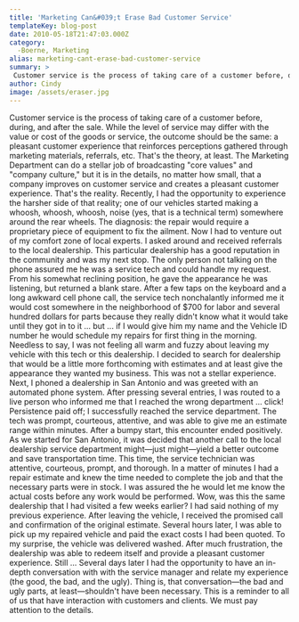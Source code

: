 ```yaml
---
title: 'Marketing Can&#039;t Erase Bad Customer Service'
templateKey: blog-post
date: 2010-05-18T21:47:03.000Z
category: 
  -Boerne, Marketing
alias: marketing-cant-erase-bad-customer-service
summary: > 
 Customer service is the process of taking care of a customer before, during, and after the sale. While the level of service may differ with the value or cost of the goods or service, the outcome should be the same: a pleasant customer experience that reinforces perceptions gathered through marketing materials, referrals, etc. That's the theory, at least.
author: Cindy
image: /assets/eraser.jpg
---
```


Customer service is the process of taking care of a customer before, during, and after the sale. While the level of service may differ with the value or cost of the goods or service, the outcome should be the same: a pleasant customer experience that reinforces perceptions gathered through marketing materials, referrals, etc. That's the theory, at least. The Marketing Department can do a stellar job of broadcasting "core values" and "company culture," but it is in the details, no matter how small, that a company improves on customer service and creates a pleasant customer experience. That's the reality. Recently, I had the opportunity to experience the harsher side of that reality; one of our vehicles started making a whoosh, whoosh, whoosh, noise (yes, that is a technical term) somewhere around the rear wheels. The diagnosis: the repair would require a proprietary piece of equipment to fix the ailment. Now I had to venture out of my comfort zone of local experts. I asked around and received referrals to the local dealership. This particular dealership has a good reputation in the community and was my next stop. The only person not talking on the phone assured me he was a service tech and could handle my request. From his somewhat reclining position, he gave the appearance he was listening, but returned a blank stare. After a few taps on the keyboard and a long awkward cell phone call, the service tech nonchalantly informed me it would cost somewhere in the neighborhood of $700 for labor and several hundred dollars for parts because they really didn't know what it would take until they got in to it ... but ... if I would give him my name and the Vehicle ID number he would schedule my repairs for first thing in the morning. Needless to say, I was not feeling all warm and fuzzy about leaving my vehicle with this tech or this dealership. I decided to search for dealership that would be a little more forthcoming with estimates and at least give the appearance they wanted my business. This was not a stellar experience. Next, I phoned a dealership in San Antonio and was greeted with an automated phone system. After pressing several entries, I was routed to a live person who informed me that I reached the wrong department ... click! Persistence paid off; I successfully reached the service department. The tech was prompt, courteous, attentive, and was able to give me an estimate range within minutes. After a bumpy start, this encounter ended positively. As we started for San Antonio, it was decided that another call to the local dealership service department might—just might—yield a better outcome and save transportation time. This time, the service technician was attentive, courteous, prompt, and thorough. In a matter of minutes I had a repair estimate and knew the time needed to complete the job and that the necessary parts were in stock. I was assured the he would let me know the actual costs before any work would be performed. Wow, was this the same dealership that I had visited a few weeks earlier? I had said nothing of my previous experience. After leaving the vehicle, I received the promised call and confirmation of the original estimate. Several hours later, I was able to pick up my repaired vehicle and paid the exact costs I had been quoted. To my surprise, the vehicle was delivered washed. After much frustration, the dealership was able to redeem itself and provide a pleasant customer experience. Still ... Several days later I had the opportunity to have an in-depth conversation with with the service manager and relate my experience (the good, the bad, and the ugly). Thing is, that conversation—the bad and ugly parts, at least—shouldn't have been necessary. This is a reminder to all of us that have interaction with customers and clients. We must pay attention to the details.